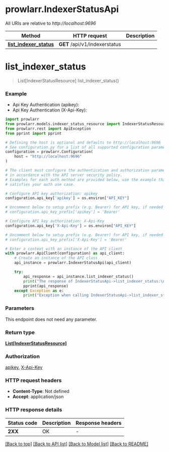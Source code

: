 # prowlarr.IndexerStatusApi

All URIs are relative to *http://localhost:9696*

Method | HTTP request | Description
------------- | ------------- | -------------
[**list_indexer_status**](IndexerStatusApi.md#list_indexer_status) | **GET** /api/v1/indexerstatus | 


# **list_indexer_status**
> List[IndexerStatusResource] list_indexer_status()

### Example

* Api Key Authentication (apikey):
* Api Key Authentication (X-Api-Key):

```python
import prowlarr
from prowlarr.models.indexer_status_resource import IndexerStatusResource
from prowlarr.rest import ApiException
from pprint import pprint

# Defining the host is optional and defaults to http://localhost:9696
# See configuration.py for a list of all supported configuration parameters.
configuration = prowlarr.Configuration(
    host = "http://localhost:9696"
)

# The client must configure the authentication and authorization parameters
# in accordance with the API server security policy.
# Examples for each auth method are provided below, use the example that
# satisfies your auth use case.

# Configure API key authorization: apikey
configuration.api_key['apikey'] = os.environ["API_KEY"]

# Uncomment below to setup prefix (e.g. Bearer) for API key, if needed
# configuration.api_key_prefix['apikey'] = 'Bearer'

# Configure API key authorization: X-Api-Key
configuration.api_key['X-Api-Key'] = os.environ["API_KEY"]

# Uncomment below to setup prefix (e.g. Bearer) for API key, if needed
# configuration.api_key_prefix['X-Api-Key'] = 'Bearer'

# Enter a context with an instance of the API client
with prowlarr.ApiClient(configuration) as api_client:
    # Create an instance of the API class
    api_instance = prowlarr.IndexerStatusApi(api_client)

    try:
        api_response = api_instance.list_indexer_status()
        print("The response of IndexerStatusApi->list_indexer_status:\n")
        pprint(api_response)
    except Exception as e:
        print("Exception when calling IndexerStatusApi->list_indexer_status: %s\n" % e)
```



### Parameters

This endpoint does not need any parameter.

### Return type

[**List[IndexerStatusResource]**](IndexerStatusResource.md)

### Authorization

[apikey](../README.md#apikey), [X-Api-Key](../README.md#X-Api-Key)

### HTTP request headers

 - **Content-Type**: Not defined
 - **Accept**: application/json

### HTTP response details

| Status code | Description | Response headers |
|-------------|-------------|------------------|
**2XX** | OK |  -  |

[[Back to top]](#) [[Back to API list]](../README.md#documentation-for-api-endpoints) [[Back to Model list]](../README.md#documentation-for-models) [[Back to README]](../README.md)

